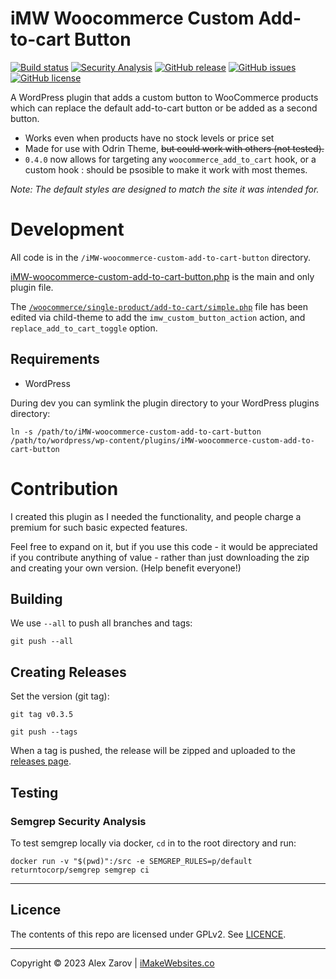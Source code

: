 # iMW Woocommerce Custom Add-to-cart Button
[![Build status](https://github.com/Triex/iMW-woocommerce-custom-add-to-cart-button/actions/workflows/release.yml/badge.svg)](https://github.com/Triex/iMW-woocommerce-custom-add-to-cart-button/actions/workflows/release.yml)
[![Security Analysis](https://github.com/Triex/iMW-woocommerce-custom-add-to-cart-button/actions/workflows/semgrep-analysis.yml/badge.svg)](https://github.com/Triex/iMW-woocommerce-custom-add-to-cart-button/actions/workflows/semgrep-analysis.yml)
[![GitHub release](https://img.shields.io/github/release/Triex/iMW-woocommerce-custom-add-to-cart-button.svg)](https://github.com/Triex/iMW-woocommerce-custom-add-to-cart-button/releases)
[![GitHub issues](https://img.shields.io/github/issues/Triex/iMW-woocommerce-custom-add-to-cart-button.svg)](https://github.com/Triex/iMW-woocommerce-custom-add-to-cart-button/issues)
[![GitHub license](https://img.shields.io/badge/license-GPLv2-blue.svg)](https://github.com/Triex/iMW-woocommerce-custom-add-to-cart-button/blob/master/LICENSE)

A WordPress plugin that adds a custom button to WooCommerce products which can replace the default add-to-cart button or be added as a second button.

- Works even when products have no stock levels or price set
- Made for use with Odrin Theme, ~~but could work with others (not tested).~~
- `0.4.0` now allows for targeting any `woocommerce_add_to_cart` hook, or a custom hook : should be psosible to make it work with most themes.

_Note: The default styles are designed to match the site it was intended for._

# Development

All code is in the `/iMW-woocommerce-custom-add-to-cart-button` directory.

[iMW-woocommerce-custom-add-to-cart-button.php](iMW-woocommerce-custom-add-to-cart-button/iMW-woocommerce-custom-add-to-cart-button.php) is the main and only plugin file.

The [`/woocommerce/single-product/add-to-cart/simple.php`](https://github.com/Triex/iMW-woocommerce-custom-add-to-cart-button/blob/master/wp-content/themes/odrin-child/woocommerce/single-product/add-to-cart/simple.php) file has been edited via child-theme to add the `imw_custom_button_action` action, and `replace_add_to_cart_toggle` option.

## Requirements

- WordPress


During dev you can symlink the plugin directory to your WordPress plugins directory:

```
ln -s /path/to/iMW-woocommerce-custom-add-to-cart-button /path/to/wordpress/wp-content/plugins/iMW-woocommerce-custom-add-to-cart-button
```

# Contribution

I created this plugin as I needed the functionality, and people charge a premium for such basic expected features.

Feel free to expand on it, but if you use this code - it would be appreciated if you contribute anything of value - rather than just downloading the zip and creating your own version. (Help benefit everyone!)

## Building

We use `--all` to push all branches and tags:

```
git push --all
```

## Creating Releases

Set the version (git tag):

```
git tag v0.3.5
```

```
git push --tags
```

When a tag is pushed, the release will be zipped and uploaded to the [releases page](https://github.com/Triex/iMW-woocommerce-custom-add-to-cart-button/releases).

## Testing

### Semgrep Security Analysis

To test semgrep locally via docker, `cd` in to the root directory and run:

```
docker run -v "$(pwd)":/src -e SEMGREP_RULES=p/default returntocorp/semgrep semgrep ci
```

-----

## Licence

The contents of this repo are licensed under GPLv2. See [LICENCE](LICENSE).

-----

Copyright © 2023 Alex Zarov | [iMakeWebsites.co](https://iMakeWebsites.co)
